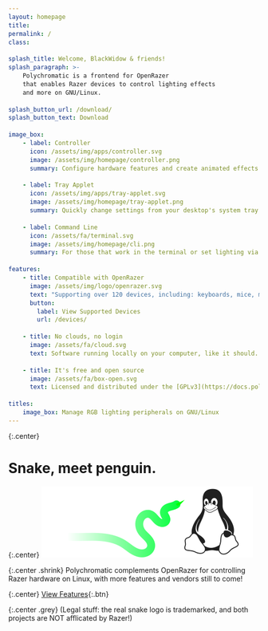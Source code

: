 ```yaml
---
layout: homepage
title:
permalink: /
class:

splash_title: Welcome, BlackWidow & friends!
splash_paragraph: >-
    Polychromatic is a frontend for OpenRazer
    that enables Razer devices to control lighting effects
    and more on GNU/Linux.

splash_button_url: /download/
splash_button_text: Download

image_box:
    - label: Controller
      icon: /assets/img/apps/controller.svg
      image: /assets/img/homepage/controller.png
      summary: Configure hardware features and create animated effects

    - label: Tray Applet
      icon: /assets/img/apps/tray-applet.svg
      image: /assets/img/homepage/tray-applet.png
      summary: Quickly change settings from your desktop's system tray

    - label: Command Line
      icon: /assets/fa/terminal.svg
      image: /assets/img/homepage/cli.png
      summary: For those that work in the terminal or set lighting via scripts

features:
    - title: Compatible with OpenRazer
      image: /assets/img/logo/openrazer.svg
      text: "Supporting over 120 devices, including: keyboards, mice, mouse mats and headsets."
      button:
        label: View Supported Devices
        url: /devices/

    - title: No clouds, no login
      image: /assets/fa/cloud.svg
      text: Software running locally on your computer, like it should.

    - title: It's free and open source
      image: /assets/fa/box-open.svg
      text: Licensed and distributed under the [GPLv3](https://docs.polychromatic.app/license/).

titles:
    image_box: Manage RGB lighting peripherals on GNU/Linux
---
```


{:.center}
# Snake, meet penguin.

{:.center}
![Tux meets a snake](/assets/img/homepage/meet-penguin.svg)

{:.center .shrink}
Polychromatic complements OpenRazer for controlling Razer hardware
on Linux, with more features and vendors still to come!

{:.center}
[View Features](/about/){:.btn}

{:.center .grey}
(Legal stuff: the real snake logo is trademarked, and both projects are NOT afflicated by Razer!)

[OpenRazer]: https://openrazer.github.io

